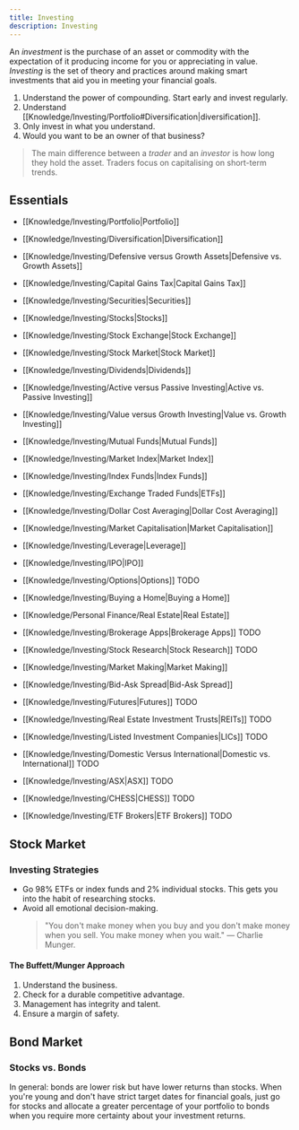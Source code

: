```yaml
---
title: Investing
description: Investing
---
```


An *investment* is the purchase of an asset or commodity with the expectation of it producing income for you or appreciating in value. *Investing* is the set of theory and practices around making smart investments that aid you in meeting your financial goals.

1. Understand the power of compounding. Start early and invest regularly.
2. Understand [[Knowledge/Investing/Portfolio#Diversification|diversification]].
3. Only invest in what you understand. 
4. Would you want to be an owner of that business? 

> The main difference between a *trader* and an *investor* is how long they hold the asset. Traders focus on capitalising on short-term trends.

## Essentials
- [[Knowledge/Investing/Portfolio|Portfolio]]
- [[Knowledge/Investing/Diversification|Diversification]]
- [[Knowledge/Investing/Defensive versus Growth Assets|Defensive vs. Growth Assets]]
- [[Knowledge/Investing/Capital Gains Tax|Capital Gains Tax]]
- [[Knowledge/Investing/Securities|Securities]]
- [[Knowledge/Investing/Stocks|Stocks]]
- [[Knowledge/Investing/Stock Exchange|Stock Exchange]]
- [[Knowledge/Investing/Stock Market|Stock Market]]
- [[Knowledge/Investing/Dividends|Dividends]]
- [[Knowledge/Investing/Active versus Passive Investing|Active vs. Passive Investing]]
- [[Knowledge/Investing/Value versus Growth Investing|Value vs. Growth Investing]]
- [[Knowledge/Investing/Mutual Funds|Mutual Funds]]
- [[Knowledge/Investing/Market Index|Market Index]]
- [[Knowledge/Investing/Index Funds|Index Funds]]
- [[Knowledge/Investing/Exchange Traded Funds|ETFs]]
- [[Knowledge/Investing/Dollar Cost Averaging|Dollar Cost Averaging]]
- [[Knowledge/Investing/Market Capitalisation|Market Capitalisation]]
- [[Knowledge/Investing/Leverage|Leverage]]
- [[Knowledge/Investing/IPO|IPO]]
- [[Knowledge/Investing/Options|Options]] TODO
- [[Knowledge/Investing/Buying a Home|Buying a Home]]
- [[Knowledge/Personal Finance/Real Estate|Real Estate]]
- [[Knowledge/Investing/Brokerage Apps|Brokerage Apps]] TODO
- [[Knowledge/Investing/Stock Research|Stock Research]] TODO
- [[Knowledge/Investing/Market Making|Market Making]]
- [[Knowledge/Investing/Bid-Ask Spread|Bid-Ask Spread]]

- [[Knowledge/Investing/Futures|Futures]] TODO
- [[Knowledge/Investing/Real Estate Investment Trusts|REITs]] TODO
- [[Knowledge/Investing/Listed Investment Companies|LICs]] TODO
- [[Knowledge/Investing/Domestic Versus International|Domestic vs. International]] TODO
- [[Knowledge/Investing/ASX|ASX]] TODO
- [[Knowledge/Investing/CHESS|CHESS]] TODO
- [[Knowledge/Investing/ETF Brokers|ETF Brokers]] TODO


## Stock Market
### Investing Strategies
- Go 98% ETFs or index funds and 2% individual stocks. This gets you into the habit of researching stocks.
- Avoid all emotional decision-making.
    > "You don't make money when you buy and you don't make money when you sell. You make money when you wait." — Charlie Munger.

#### The Buffett/Munger Approach
1. Understand the business.
2. Check for a durable competitive advantage.
3. Management has integrity and talent.
4. Ensure a margin of safety. 



## Bond Market
### Stocks vs. Bonds
In general: bonds are lower risk but have lower returns than stocks. When you're young and don't have strict target dates for financial goals, just go for stocks and allocate a greater percentage of your portfolio to bonds when you require more certainty about your investment returns.

